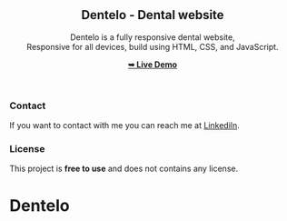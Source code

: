 <div align="center">


  <br />
  <br />

  <h2 align="center">Dentelo - Dental website</h2>

  Dentelo is a fully responsive dental website, <br />Responsive for all devices, build using HTML, CSS, and JavaScript.

  <a href="https://rayane-45.github.io/Dentelo/"><strong>➥ Live Demo</strong></a>

</div>

<br />





### Contact

If you want to contact with me you can reach me at [Linkediln](www.linkedin.com/in/rayane-saadallah-5a42a5254).

### License

This project is **free to use** and does not contains any license.
# Dentelo
